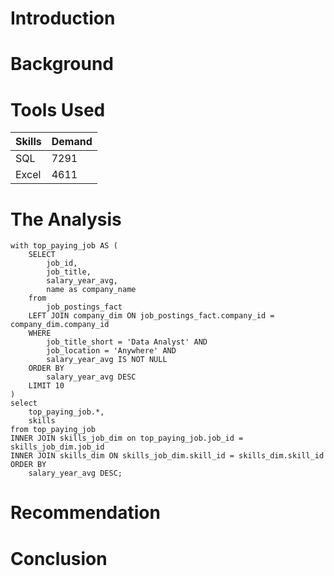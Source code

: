 # Introduction

# Background

# Tools Used 

|Skills| Demand |
|------|--------|
|SQL   |7291    |
| Excel| 4611  |
# The Analysis
```
with top_paying_job AS (
    SELECT
        job_id,
        job_title,
        salary_year_avg,
        name as company_name
    from
        job_postings_fact
    LEFT JOIN company_dim ON job_postings_fact.company_id = company_dim.company_id
    WHERE
        job_title_short = 'Data Analyst' AND
        job_location = 'Anywhere' AND
        salary_year_avg IS NOT NULL
    ORDER BY
        salary_year_avg DESC
    LIMIT 10
)
select 
    top_paying_job.*,
    skills
from top_paying_job
INNER JOIN skills_job_dim on top_paying_job.job_id = skills_job_dim.job_id
INNER JOIN skills_dim ON skills_job_dim.skill_id = skills_dim.skill_id
ORDER BY
    salary_year_avg DESC;
```
# Recommendation

# Conclusion
